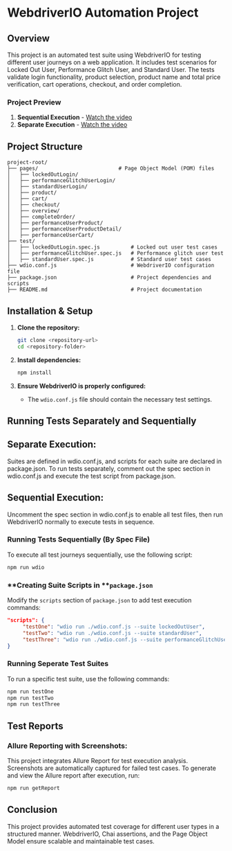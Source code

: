 # WebdriverIO Automation Project

## Overview

This project is an automated test suite using WebdriverIO for testing different user journeys on a web application. It includes test scenarios for Locked Out User, Performance Glitch User, and Standard User. The tests validate login functionality, product selection, product name and total price verification, cart operations, checkout, and order completion.

### Project Preview

1. **Sequential Execution** - [Watch the video](https://youtu.be/l50rHUZuP0U)
2. **Separate Execution** - [Watch the video](https://youtu.be/eKHUfO5Qjik)

## Project Structure

```
project-root/
├── pages/                          # Page Object Model (POM) files
│   ├── lockedOutLogin/
│   ├── performanceGlitchUserLogin/
│   ├── standardUserLogin/
│   ├── product/
│   ├── cart/
│   ├── checkout/
│   ├── overview/
│   ├── completeOrder/
│   ├── performanceUserProduct/
│   ├── performanceUserProductDetail/
│   ├── performanceUserCart/
├── test/
│   ├── lockedOutLogin.spec.js          # Locked out user test cases
│   ├── performanceGlitchUser.spec.js   # Performance glitch user test
│   ├── standardUser.spec.js            # Standard user test cases
├── wdio.conf.js                        # WebdriverIO configuration file
├── package.json                        # Project dependencies and scripts
├── README.md                           # Project documentation
```

## Installation & Setup

1. **Clone the repository:**

   ```sh
   git clone <repository-url>
   cd <repository-folder>
   ```

2. **Install dependencies:**

   ```sh
   npm install
   ```

3. **Ensure WebdriverIO is properly configured:**

   -  The `wdio.conf.js` file should contain the necessary test settings.

## Running Tests Separately and Sequentially

## Separate Execution:

Suites are defined in wdio.conf.js, and scripts for each suite are declared in package.json. To run tests separately, comment out the spec section in wdio.conf.js and execute the test script from package.json.

## Sequential Execution:

Uncomment the spec section in wdio.conf.js to enable all test files, then run WebdriverIO normally to execute tests in sequence.

### **Running Tests Sequentially (By Spec File)**

To execute all test journeys sequentially, use the following script:

```sh
npm run wdio
```

### \*\*Creating Suite Scripts in \*\***`package.json`**

Modify the `scripts` section of `package.json` to add test execution commands:

```json
"scripts": {
     "testOne": "wdio run ./wdio.conf.js --suite lockedOutUser",
     "testTwo": "wdio run ./wdio.conf.js --suite standardUser",
     "testThree": "wdio run ./wdio.conf.js --suite performanceGlitchUser",
}
```

### **Running Seperate Test Suites**

To run a specific test suite, use the following commands:

```sh
npm run testOne
npm run testTwo
npm run testThree
```

## Test Reports

### Allure Reporting with Screenshots:

This project integrates Allure Report for test execution analysis.
Screenshots are automatically captured for failed test cases.
To generate and view the Allure report after execution, run:

```sh
npm run getReport
```

## Conclusion

This project provides automated test coverage for different user types in a structured manner. WebdriverIO, Chai assertions, and the Page Object Model ensure scalable and maintainable test cases.
